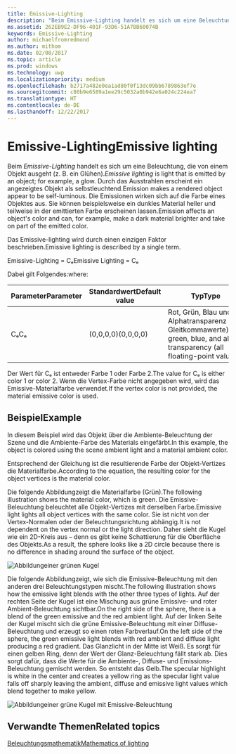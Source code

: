 ```yaml
---
title: Emissive-Lighting
description: "Beim Emissive-Lighting handelt es sich um eine Beleuchtung, die von einem Objekt ausgeht (z. B. ein Glühen)."
ms.assetid: 262EB9E2-DF96-401F-93D6-51A7BB60074B
keywords: Emissive-Lighting
author: michaelfromredmond
ms.author: mithom
ms.date: 02/08/2017
ms.topic: article
ms.prod: windows
ms.technology: uwp
ms.localizationpriority: medium
ms.openlocfilehash: b2717a482e0ea1ad80f0f13dc09bb6789863ef7e
ms.sourcegitcommit: c80b9e6589a1ee29c5032a0b942e6a024c224ea7
ms.translationtype: HT
ms.contentlocale: de-DE
ms.lasthandoff: 12/22/2017
---
```

# <a name="emissive-lighting"></a><span data-ttu-id="91923-104">Emissive-Lighting</span><span class="sxs-lookup"><span data-stu-id="91923-104">Emissive lighting</span></span>


<span data-ttu-id="91923-105">Beim *Emissive-Lighting* handelt es sich um eine Beleuchtung, die von einem Objekt ausgeht (z. B. ein Glühen).</span><span class="sxs-lookup"><span data-stu-id="91923-105">*Emissive lighting* is light that is emitted by an object; for example, a glow.</span></span> <span data-ttu-id="91923-106">Durch das Ausstrahlen erscheint ein angezeigtes Objekt als selbstleuchtend.</span><span class="sxs-lookup"><span data-stu-id="91923-106">Emission makes a rendered object appear to be self-luminous.</span></span> <span data-ttu-id="91923-107">Die Emissionen wirken sich auf die Farbe eines Objektes aus. Sie können beispielsweise ein dunkles Material heller und teilweise in der emittierten Farbe erscheinen lassen.</span><span class="sxs-lookup"><span data-stu-id="91923-107">Emission affects an object's color and can, for example, make a dark material brighter and take on part of the emitted color.</span></span>

<span data-ttu-id="91923-108">Das Emissive-lighting wird durch einen einzigen Faktor beschrieben.</span><span class="sxs-lookup"><span data-stu-id="91923-108">Emissive lighting is described by a single term.</span></span>

<span data-ttu-id="91923-109">Emissive-Lighting = Cₑ</span><span class="sxs-lookup"><span data-stu-id="91923-109">Emissive Lighting = Cₑ</span></span>

<span data-ttu-id="91923-110">Dabei gilt Folgendes:</span><span class="sxs-lookup"><span data-stu-id="91923-110">where:</span></span>

| <span data-ttu-id="91923-111">Parameter</span><span class="sxs-lookup"><span data-stu-id="91923-111">Parameter</span></span> | <span data-ttu-id="91923-112">Standardwert</span><span class="sxs-lookup"><span data-stu-id="91923-112">Default value</span></span> | <span data-ttu-id="91923-113">Typ</span><span class="sxs-lookup"><span data-stu-id="91923-113">Type</span></span>                                                                 | <span data-ttu-id="91923-114">Beschreibung</span><span class="sxs-lookup"><span data-stu-id="91923-114">Description</span></span>     |
|-----------|---------------|----------------------------------------------------------------------|-----------------|
| <span data-ttu-id="91923-115">Cₑ</span><span class="sxs-lookup"><span data-stu-id="91923-115">Cₑ</span></span>        | <span data-ttu-id="91923-116">(0,0,0,0)</span><span class="sxs-lookup"><span data-stu-id="91923-116">(0,0,0,0)</span></span>     | <span data-ttu-id="91923-117">Rot, Grün, Blau und Alphatransparenz (alle Gleitkommawerte)</span><span class="sxs-lookup"><span data-stu-id="91923-117">Red, green, blue, and alpha transparency (all floating-point values)</span></span> | <span data-ttu-id="91923-118">Emissionsfarbe.</span><span class="sxs-lookup"><span data-stu-id="91923-118">Emissive color.</span></span> |

 

<span data-ttu-id="91923-119">Der Wert für Cₑ ist entweder Farbe 1 oder Farbe 2.</span><span class="sxs-lookup"><span data-stu-id="91923-119">The value for Cₑ is either color 1 or color 2.</span></span> <span data-ttu-id="91923-120">Wenn die Vertex-Farbe nicht angegeben wird, wird das Emissive-Materialfarbe verwendet.</span><span class="sxs-lookup"><span data-stu-id="91923-120">If the vertex color is not provided, the material emissive color is used.</span></span>

## <a name="span-idexamplespanspan-idexamplespanspan-idexamplespanexample"></a><span data-ttu-id="91923-121"><span id="Example"></span><span id="example"></span><span id="EXAMPLE"></span>Beispiel</span><span class="sxs-lookup"><span data-stu-id="91923-121"><span id="Example"></span><span id="example"></span><span id="EXAMPLE"></span>Example</span></span>


<span data-ttu-id="91923-122">In diesem Beispiel wird das Objekt über die Ambiente-Beleuchtung der Szene und die Ambiente-Farbe des Materials eingefärbt.</span><span class="sxs-lookup"><span data-stu-id="91923-122">In this example, the object is colored using the scene ambient light and a material ambient color.</span></span>

<span data-ttu-id="91923-123">Entsprechend der Gleichung ist die resultierende Farbe der Objekt-Vertizes die Materialfarbe.</span><span class="sxs-lookup"><span data-stu-id="91923-123">According to the equation, the resulting color for the object vertices is the material color.</span></span>

<span data-ttu-id="91923-124">Die folgende Abbildungzeigt die Materialfarbe (Grün).</span><span class="sxs-lookup"><span data-stu-id="91923-124">The following illustration shows the material color, which is green.</span></span> <span data-ttu-id="91923-125">Die Emissive-Beleuchtung beleuchtet alle Objekt-Vertizes mit derselben Farbe.</span><span class="sxs-lookup"><span data-stu-id="91923-125">Emissive light lights all object vertices with the same color.</span></span> <span data-ttu-id="91923-126">Sie ist nicht von der Vertex-Normalen oder der Beleuchtungsrichtung abhängig.</span><span class="sxs-lookup"><span data-stu-id="91923-126">It is not dependent on the vertex normal or the light direction.</span></span> <span data-ttu-id="91923-127">Daher sieht die Kugel wie ein 2D-Kreis aus – denn es gibt keine Schattierung für die Oberfläche des Objekts.</span><span class="sxs-lookup"><span data-stu-id="91923-127">As a result, the sphere looks like a 2D circle because there is no difference in shading around the surface of the object.</span></span>

![Abbildungeiner grünen Kugel](images/lighte.jpg)

<span data-ttu-id="91923-129">Die folgende Abbildungzeigt, wie sich die Emissive-Beleuchtung mit den anderen drei Beleuchtungstypen mischt.</span><span class="sxs-lookup"><span data-stu-id="91923-129">The following illustration shows how the emissive light blends with the other three types of lights.</span></span> <span data-ttu-id="91923-130">Auf der rechten Seite der Kugel ist eine Mischung aus grüne Emissive- und roter Ambient-Beleuchtung sichtbar.</span><span class="sxs-lookup"><span data-stu-id="91923-130">On the right side of the sphere, there is a blend of the green emissive and the red ambient light.</span></span> <span data-ttu-id="91923-131">Auf der linken Seite der Kugel mischt sich die grüne Emissive-Beleuchtung mit einer Diffuse-Beleuchtung und erzeugt so einen roten Farbverlauf.</span><span class="sxs-lookup"><span data-stu-id="91923-131">On the left side of the sphere, the green emissive light blends with red ambient and diffuse light producing a red gradient.</span></span> <span data-ttu-id="91923-132">Das Glanzlicht in der Mitte ist Weiß. Es sorgt für einen gelben Ring, denn der Wert der Glanz-Beleuchtung fällt stark ab. Dies sorgt dafür, dass die Werte für die Ambiente-, Diffuse- und Emissions-Beleuchtung gemischt werden. So entsteht das Gelb.</span><span class="sxs-lookup"><span data-stu-id="91923-132">The specular highlight is white in the center and creates a yellow ring as the specular light value falls off sharply leaving the ambient, diffuse and emissive light values which blend together to make yellow.</span></span>

![Abbildungeiner grüne Kugel mit Emissive-Beleuchtung](images/lightadse.jpg)

## <a name="span-idrelated-topicsspanrelated-topics"></a><span data-ttu-id="91923-134"><span id="related-topics"></span>Verwandte Themen</span><span class="sxs-lookup"><span data-stu-id="91923-134"><span id="related-topics"></span>Related topics</span></span>


[<span data-ttu-id="91923-135">Beleuchtungsmathematik</span><span class="sxs-lookup"><span data-stu-id="91923-135">Mathematics of lighting</span></span>](mathematics-of-lighting.md)

 

 




